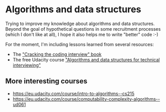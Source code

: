# Algorithms and data structures

Trying to improve my knowledge about algorithms and data structures.
Beyond the goal of hypothetical questions in some recruitment processes (which I don't like at all), I hope it also helps me to write "better" code :-)

For the moment, I'm including lessons learned from several resources:
* The ["Cracking the coding interview" book](./cracking-the-coding-interview)
* The free Udacity course ["Algorithms and data structures for technical interviewing"](./udacity-technical-interview)


## More interesting courses
* https://eu.udacity.com/course/intro-to-algorithms--cs215
* https://eu.udacity.com/course/computability-complexity-algorithms--ud061